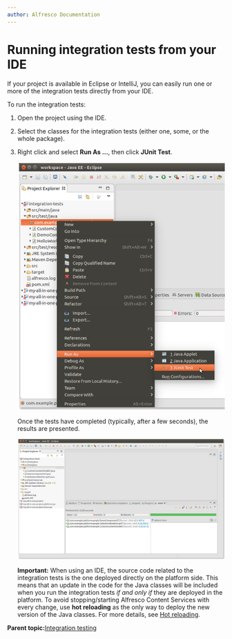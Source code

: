 ```yaml
---
author: Alfresco Documentation
---
```


# Running integration tests from your IDE

If your project is available in Eclipse or IntelliJ, you can easily run one or more of the integration tests directly from your IDE.

To run the integration tests:

1.  Open the project using the IDE.

2.  Select the classes for the integration tests \(either one, some, or the whole package\).

3.  Right click and select **Run As ...**, then click **JUnit Test**.

    ![](../images/sdk-test-junit-test.png)

    Once the tests have completed \(typically, after a few seconds\), the results are presented.

    ![](../images/sdk-test-junit-complete.png)

    **Important:** When using an IDE, the source code related to the integration tests is the one deployed directly on the platform side. This means that an update in the code for the Java classes will be included when you run the integration tests *if and only if* they are deployed in the platform. To avoid stopping/starting Alfresco Content Services with every change, use **hot reloading** as the only way to deploy the new version of the Java classes. For more details, see [Hot reloading](../concepts/sdk-hot-reloading.md).


**Parent topic:**[Integration testing](../concepts/sdk-integration-testing.md)

